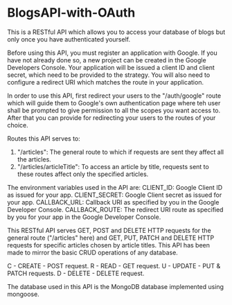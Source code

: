 # BlogsAPI-with-OAuth
This is a RESTful API which allows you to access your database of blogs but only once you have authenticated yourself. 

Before using this API, you must register an application with Google. If you have not already done so, a new project can be created in the Google Developers Console. Your application will be issued a client ID and client secret, which need to be provided to the strategy. You will also need to configure a redirect URI which matches the route in your application.

In order to use this API, first redirect your users to the "/auth/google" route which will guide them to Google's own authentication page where teh user shall be prompted to give permission to all the scopes you want access to. After that you can provide for redirecting your users to the routes of your choice.

Routes this API serves to:
1. "/articles": The general route to which if requests are sent they affect all the articles.
2. "/articles/articleTitle": To access an article by title, requests sent to these routes affect only the specified articles.

The environment variables used in the API are:
CLIENT_ID: Google Client ID as issued for your app.
CLIENT_SECRET: Google Client secret as issued for your app.
CALLBACK_URL: Callback URI as specified by you in the Google Developer Console.
CALLBACK_ROUTE: The redirect URI route as specified by you for your app in the Google Developer Console.

This RESTful API serves GET, POST and DELETE HTTP requests for the general route ("/articles" here) and GET, PUT, PATCH and DELETE HTTP requests for specific articles chosen by article titles. This API has been made to mirror the basic CRUD operations of any database.

C - CREATE - POST request.
R - READ - GET request.
U - UPDATE - PUT & PATCH requests.
D - DELETE - DELETE request.

The database used in this API is the MongoDB database implemented using mongoose.
